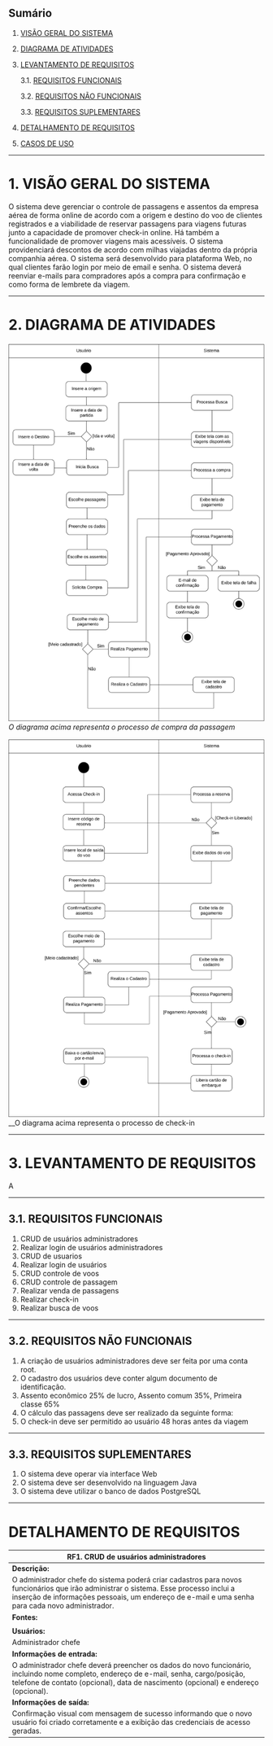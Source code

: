 ## Sumário
1. [VISÃO GERAL DO SISTEMA](#1-visão-geral-do-sistema)
2. [DIAGRAMA DE ATIVIDADES](#2-diagrama-de-atividades)
3. [LEVANTAMENTO DE REQUISITOS](#3-levantamento-de-requisitos)

   3.1. [REQUISITOS FUNCIONAIS](#31-requisitos-funcionais)
   
   3.2. [REQUISITOS NÃO FUNCIONAIS](#32-requisitos-não-funcionais)
   
   3.3. [REQUISITOS SUPLEMENTARES](#33-requisitos-suplementares)

4. [DETALHAMENTO DE REQUISITOS](#detalhamento-de-requisitos)
5. [CASOS DE USO](#CASOS-DE-USO)

---

# 1. VISÃO GERAL DO SISTEMA

O sistema deve gerenciar o controle de passagens e assentos da empresa aérea de forma online de acordo com a origem e destino do voo de clientes registrados e a viabilidade de reservar passagens para viagens futuras junto a capacidade de promover check-in online. Há também a funcionalidade de promover viagens mais acessíveis. O sistema providenciará descontos de acordo com milhas viajadas dentro da própria companhia aérea. O sistema será desenvolvido para plataforma Web, no qual clientes farão login por meio de email e senha. O sistema deverá reenviar e-mails para compradores após a compra para confirmação e como forma de lembrete da viagem.

---

# 2. DIAGRAMA DE ATIVIDADES

![Diagrama de Atividades](Diagramas/Diagrama%20de%20atividade%20-%20Compra.svg)
_O diagrama acima representa o processo de compra da passagem_

![Diagrama de Atividades Check-in](Diagramas/Diagrama%20de%20atividade%20-%20Check-in.svg)
__O diagrama acima representa o processo de check-in

---

# 3. LEVANTAMENTO DE REQUISITOS

A

---
## 3.1. REQUISITOS FUNCIONAIS

1. CRUD de usuários administradores
2. Realizar login de usuários administradores
3. CRUD de usuarios
4. Realizar login de usuários
5. CRUD controle de voos
6. CRUD controle de passagem
7. Realizar venda de passagens
8. Realizar check-in
9. Realizar busca de voos

---

## 3.2. REQUISITOS NÃO FUNCIONAIS

1. A criação de usuários administradores deve ser feita por uma conta root.
2. O cadastro dos usuários deve conter algum documento de identificação.
3. Assento econômico 25% de lucro, Assento comum 35%, Primeira classe 65% 
4. O cálculo das passagens deve ser realizado da seguinte forma: 
5. O check-in deve ser permitido ao usuário 48 horas antes da viagem

---

## 3.3. REQUISITOS SUPLEMENTARES

1. O sistema deve operar via interface Web
2. O sistema deve ser desenvolvido na linguagem Java
3. O sistema deve utilizar o banco de dados PostgreSQL

---

# DETALHAMENTO DE REQUISITOS 

| **RF1. CRUD de usuários administradores** |
|-------------------------------------------|
| **Descrição:** 
 O administrador chefe do sistema poderá criar cadastros para novos funcionários que irão administrar o sistema. Esse processo inclui a inserção de informações pessoais, um endereço de e-mail e uma senha para cada novo administrador. |
| **Fontes:** |
|  |
| **Usuários:** |
| Administrador chefe |
| **Informações de entrada:** |
| O administrador chefe deverá preencher os dados do novo funcionário, incluindo nome completo, endereço de e-mail, senha, cargo/posição, telefone de contato (opcional), data de nascimento (opcional) e endereço (opcional). |
| **Informações de saída:** |
| Confirmação visual com mensagem de sucesso informando que o novo usuário foi criado corretamente e a exibição das credenciais de acesso geradas. |